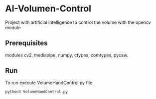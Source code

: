 # AI-Volumen-Control
Project with artificial intelligence to control the volume with the opencv module

## Prerequisites
modules cv2, mediapipe, numpy, ctypes, comtypes, pycaw.

## Run

To run execute VolumeHandControl.py file

```sh
python3 VolumeHandControl.py
```

<!--
## Example in execution


<!--
![2022-12-04_19-08](https://user-images.githubusercontent.com/51218499/205524262-b06258d8-07b9-486f-888e-050f84b279cc.png)
--> 
